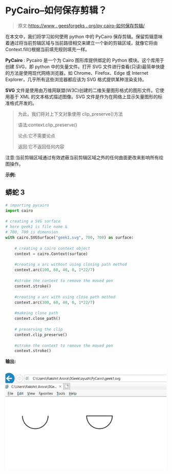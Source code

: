 # PyCairo–如何保存剪辑？

> 原文:[https://www . geesforgeks . org/py cairo-如何保存剪辑/](https://www.geeksforgeeks.org/pycairo-how-to-preserve-the-clip/)

在本文中，我们将学习如何使用 python 中的 PyCairo 保存剪辑。保留剪辑意味着通过将当前剪辑区域与当前路径相交来建立一个新的剪辑区域，就像它将由 Context.fill()根据当前填充规则填充一样。

**PyCairo** : Pycairo 是一个为 Cairo 图形库提供绑定的 Python 模块。这个库用于创建 SVG，即 python 中的矢量文件。打开 SVG 文件进行查看(只读)最简单快捷的方法是使用现代网络浏览器，如 Chrome、Firefox、Edge 或 Internet Explorer，几乎所有这些浏览器都应该为 SVG 格式提供某种渲染支持。

**SVG** 文件是使用由万维网联盟(W3C)创建的二维矢量图形格式的图形文件。它使用基于 XML 的文本格式描述图像。SVG 文件是作为在网络上显示矢量图形的标准格式开发的。

> 为此，我们将对上下文对象使用 clip_preserve()方法
> 
> 语法:context.clip_preserve()
> 
> 论点:它不需要论点
> 
> 返回:它不返回任何内容

注意:当前剪辑区域通过有效遮蔽当前剪辑区域之外的任何曲面更改来影响所有绘图操作。

**示例:**

## 蟒蛇 3

```py
# importing pycairo
import cairo

# creating a SVG surface 
# here geek1 is file name &
# 700, 700 is dimension
with cairo.SVGSurface("geek1.svg", 700, 700) as surface:

    # creating a cairo context object
    context = cairo.Context(surface)

    #creating a arc without using closing path method
    context.arc(100, 60, 40, 0, 1*22/7)

    #stroke the context to remove the moved pen 
    context.stroke()

    #creating a arc with using close path method
    context.arc(300, 60, 40, 0, 1*22/7)

    #makeing close path
    context.close_path()

    # preserving the clip
    context.clip_preserve()

    #stroke the context to remove the moved pen 
    context.stroke()
```

**输出:**

![](img/db62699f5f08508ef868efdf5b8e59d5.png)